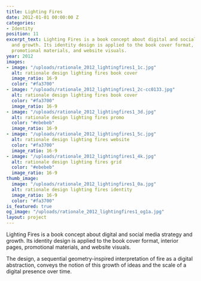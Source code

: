 ```yaml
---
title: Lighting Fires
date: 2012-01-01 00:00:00 Z
categories:
- Identity
position: 11
excerpt_text: Lighting Fires is a book concept about digital and social media strategy
  and growth. Its identity design is applied to the book cover format, interior pages,
  promotional materials, and website visuals.
year: 2012
images:
- image: "/uploads/rationale_2012_lightingfires1_1c.jpg"
  alt: rationale design lighting fires book cover
  image_ratio: 16-9
  color: "#fa3700"
- image: "/uploads/rationale_2012_lightingfires1_2c-cc0133.jpg"
  alt: rationale design lighting fires book cover
  color: "#fa3700"
  image_ratio: 16-9
- image: "/uploads/rationale_2012_lightingfires1_3d.jpg"
  alt: rationale design lighting fires promo
  color: "#ebebeb"
  image_ratio: 16-9
- image: "/uploads/rationale_2012_lightingfires1_5c.jpg"
  alt: rationale design lighting fires website
  color: "#fa3700"
  image_ratio: 16-9
- image: "/uploads/rationale_2012_lightingfires1_4k.jpg"
  alt: rationale design lighting fires grid
  color: "#ebebeb"
  image_ratio: 16-9
thumb_image:
  image: "/uploads/rationale_2012_lightingfires1_0a.jpg"
  alt: rationale design lighting fires identity
  image_ratio: 16-9
  color: "#fa3700"
is_featured: true
og_image: "/uploads/rationale_2012_lightingfires1_og1a.jpg"
layout: project
---
```


Lighting Fires is a book concept about digital and social media strategy and growth. Its identity design is applied to the book cover format, interior pages, promotional materials, and website visuals.

The design, a sequential geometry-inspired interpretation of fire as a digital abstraction, conveys the notion of this growth of ideas and the scale of a digital presence over time.